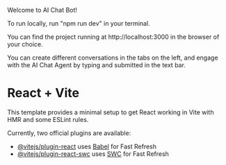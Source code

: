 Welcome to AI Chat Bot!

To run locally, run "npm run dev" in your terminal.

You can find the project running at http://localhost:3000 in the browser of your choice.

You can create different conversations in the tabs on the left, and engage with the AI Chat Agent by typing and submitted in the text bar.

# React + Vite

This template provides a minimal setup to get React working in Vite with HMR and some ESLint rules.

Currently, two official plugins are available:

- [@vitejs/plugin-react](https://github.com/vitejs/vite-plugin-react/blob/main/packages/plugin-react/README.md) uses [Babel](https://babeljs.io/) for Fast Refresh
- [@vitejs/plugin-react-swc](https://github.com/vitejs/vite-plugin-react-swc) uses [SWC](https://swc.rs/) for Fast Refresh
